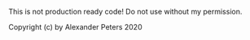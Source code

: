 This is not production ready code! Do not use without my permission.

Copyright (c) by Alexander Peters 2020

